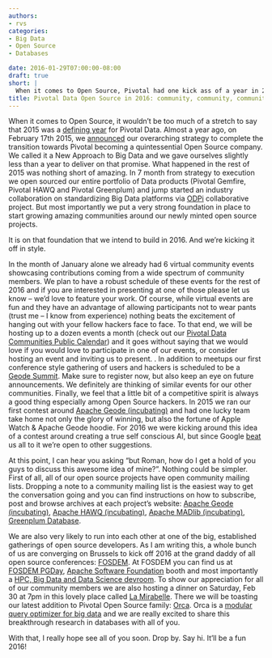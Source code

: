 ```yaml
---
authors:
- rvs
categories:
- Big Data
- Open Source
- Databases

date: 2016-01-29T07:00:00-08:00
draft: true
short: |
  When it comes to Open Source, Pivotal had one kick ass of a year in 2015. Here's a sneak peak for 2016.   
title: Pivotal Data Open Source in 2016: community, community, community!
---
```


When it comes to Open Source, it wouldn’t be too much of a stretch to say that 2015 was a [defining year](https://www.youtube.com/watch?v=XxXgAPANmWw) for Pivotal Data. Almost a year ago, on February 17th 2015, we [announced](https://www.youtube.com/watch?v=dTG5TAbzUAY) our overarching strategy to complete the transition towards Pivotal becoming a quintessential Open Source company. We called it a New Approach to Big Data and we gave ourselves slightly less than a year to deliver on that promise. What happened in the rest of 2015 was nothing short of amazing. In 7 month from strategy to execution we open sourced our entire portfolio of Data products (Pivotal Gemfire, Pivotal HAWQ and Pivotal Greenplum) and jump started an industry collaboration on standardizing  Big Data platforms via [ODPi](http://odpi.org) collaborative project. But most importantly we put a very strong foundation in place to start growing amazing communities around our newly minted open source projects.
 
It is on that foundation that we intend to build in 2016. And we’re kicking it off in style.
 
In the month of January alone we already had 6 virtual community events showcasing contributions coming from a wide spectrum of community members. We plan to have a robust schedule of these events for the rest of 2016 and if you are interested in presenting at one of those please let us know – we’d love to feature your work. Of course, while virtual events are fun and they have an advantage of allowing participants not to wear pants (trust me – I know from experience) nothing beats the excitement of hanging out with your fellow hackers face to face.  To that end, we will be hosting up to a dozen events a month  (check out our [Pivotal Data Communities Public Calendar](https://calendar.google.com/calendar/embed?src=pivotal.io_u8kgvuahjkboh1gnfhv5ts2v9c%40group.calendar.google.com&ctz=America/Los_Angeles)) and it goes without saying that we would love if you would love to participate in one of our events, or consider hosting an event and inviting us to present. . In addition to meetups our first conference style gathering of users and hackers is scheduled to be a [Geode Summit](http://geodesummit.com/). Make sure to register now, but also keep an eye on future announcements. We definitely are thinking of similar events for our other communities. Finally, we feel that a little bit of a competitive spirit is always a good thing especially among Open Source hackers. In 2015 we ran our first contest around [Apache Geode (incubating)](http://ambitious-apps.devpost.com/) and had one lucky team take home not only the glory of winning, but also the fortune of Apple Watch & Apache Geode hoodie. For 2016 we were kicking around this idea of a contest around creating a true self conscious AI, but since Google [beat](http://www.wired.com/2016/01/in-a-huge-breakthrough-googles-ai-beats-a-top-player-at-the-game-of-go/) us all to it we’re open to other suggestions.
 
At this point, I can hear you asking “but Roman, how do I get a hold of you guys to discuss this awesome idea of mine?”. Nothing could be simpler. First of all, all of our open source projects have open community mailing lists. Dropping a note to a community mailing list is the easiest way to get the conversation going and you can find instructions on how to subscribe, post and browse archives at each project’s website: [Apache Geode (incubating)](http://geode.incubator.apache.org/community/), [Apache HAWQ (incubating)](http://hawq.incubator.apache.org/#mailing-lists), [Apache MADlib (incubating)](http://madlib.incubator.apache.org/community.html), [Greenplum Database](http://greenplum.org/#mailing-lists).
 
We are also very likely to run into each other at one of the big, established gatherings of open source developers. As I am writing this, a whole bunch of us are converging on Brussels to kick off 2016 at the grand daddy of all open source conferences: [FOSDEM](http://fosdem.org/). At FOSDEM you can find us at [FOSDEM PGDay](http://fosdem2016.pgconf.eu/), [Apache Software Foundation](http://www.apache.org/) booth and most importantly a [HPC, Big Data and Data Science devroom](https://fosdem.org/2016/schedule/track/hpc,_big_data_and_data_science/). To show our appreciation for all of our community members we are also hosting a dinner on Saturday, Feb 30 at 7pm in this lovely place called [La Mirabelle](http://www.mirabelle.be/). There we will be toasting our latest addition to Pivotal Open Source family: [Orca](https://github.com/greenplum-db/gporca). Orca is a [modular query optimizer for big data](http://pivotal.io/big-data/white-paper/orca-a-modular-query-optimizer-architecture-for-big-data) and we are really excited to share this breakthrough research in databases with all of you.
 
With that, I really hope see all of you soon. Drop by. Say hi. It’ll be a fun 2016!
